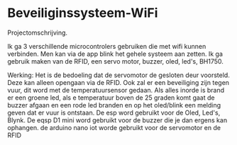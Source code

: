 # Beveiliginssysteem-WiFi
Projectomschrijving.

Ik ga 3 verschillende microcontrolers gebruiken die met wifi kunnen verbinden. Men kan via de app blink het gehele systeem aan zetten.
Ik ga gebruik maken van de RFID, een servo motor, buzzer, oled, led's, BH1750. 

Werking:
Het is de bedoeling dat de servomotor de gesloten deur voorsteld. Deze kan alleen opengaan via de RFID. Ook zal er een beveiliging zijn tegen vuur, dit word met de temperatuursensor gedaan. Als alles inorde is brand er een groene led, als e temperatuur boven de 25 graden komt gaat de buzzer afgaan en een rode led branden en op het oled/blink een melding geven dat er vuur is ontstaan.
De esp word gebruikt voor de Oled, Led's, Blynk. De eqsp D1 mini word gebruikt voor de buzzer die je dan ergens kan ophangen. de arduino nano iot worde gebruikt voor de servomotor en de RFID
